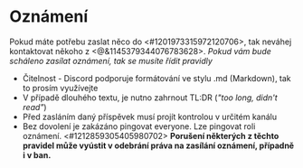 # Oznámení

Pokud máte potřebu zaslat něco do <#1201973315972120706>, tak neváhej kontaktovat někoho z <@&1145379344076783628>.
*Pokud vám bude scháleno zasílat oznámení, tak se musíte řídit pravidly*
- Čitelnost - Discord podporuje formátování ve stylu .md (Markdown), tak to prosím využívejte
- V případě dlouhého textu, je nutno zahrnout TL:DR (*"too long, didn't read"*)
- Před zasláním daný příspěvek musí projít kontrolou v určitém kanálu
- Bez dovolení je zakázáno pingovat everyone. Lze pingovat roli oznámení.
<#1212859305405980702>
**Porušení některých z těchto pravidel může vyústit v odebrání práva na zasílání oznámení, případně i v ban.**

